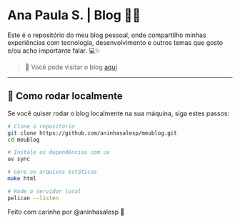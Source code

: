 # Ana Paula S. | Blog 🌻🤍

Este é o repositório do meu blog pessoal, onde compartilho minhas experiências com tecnologia, desenvolvimento e outros temas que gosto e/ou acho importante falar. 💻✨

> 📍 Você pode visitar o blog [aqui](https://aninhasalesp.github.io/meublog)
---

## 🚀 Como rodar localmente

Se você quiser rodar o blog localmente na sua máquina, siga estes passos:

```bash
# Clone o repositório
git clone https://github.com/aninhasalesp/meublog.git
cd meublog

# Instale as dependências com uv
uv sync

# Gere os arquivos estáticos
make html

# Rode o servidor local
pelican --listen
```

Feito com carinho por @aninhasalesp 💖

